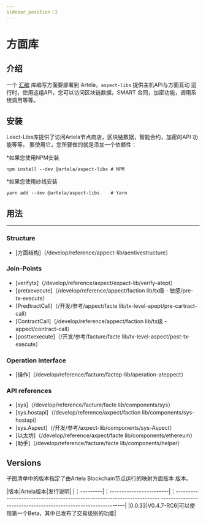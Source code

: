 ```yaml
---
sidebar_position：2
---
```


# 方面库

## 介绍

一个 [汇编](https://assemblyscript.bootcss.com/) 库编写方面要部署到
Artela，`aspect-libs` 提供主机API与方面互动
运行时，使用这组API，您可以访问区块链数据，SMART
合同，加密功能，调用系统调用等等。


## 安装

Leact-Libs库提供了访问Artela节点商店，区块链数据，智能合约，加密的API
功能等等。 要使用它，您所要做的就是添加一个依赖性：

*如果您使用NPM安装
```shell
npm install --dev @artela/aspect-libs # NPM

```
*如果您使用纱线安装
```shell
yarn add --dev @artela/aspect-libs    # Yarn
```


## 用法
---

### Structure

* [方面结构]（/develop/reference/appect-lib/aentivestructure）

### Join-Points
* [verifytx]（/develop/reference/axpect/expact-lib/verify-atept）
* [pretxexecute]（/develop/reference/appect/faction lib/tx级 - 敏感/pre-tx-execute）
* [PredtractCall]（/开发/参考/appect/facte lib/tx-level-apept/pre-cartract-call）
* [ContractCall]（/develop/reference/appect/faction lib/tx级 -  appect/contract-call）
* [posttxexecute]（/开发/参考/facture/facte lib/tx-level-aspect/post-tx-execute）

### Operation Interface
* [操作]（/develop/reference/facture/factep-lib/aperation-ateppect）

### API references
* [sys]（/develop/reference/facture/facte lib/components/sys）
* [sys.hostapi]（/develop/reference/axpect/faction lib/components/sys-hostapi）
* [sys.Aspect]（/开发/参考/axpect-lib/components/sys-Aspect）
* [以太坊]（/develop/reference/axpect/facte lib/components/ethereum）
* [助手]（/develop/reference/facture/facte lib/components/helper）

## Versions

子图清单中的版本指定了由Artela Blockchain节点运行的映射方面版本
版本。

|版本|Artela版本|发行说明|
|：---------|：------------------------|：----------------------------------------------------------------------- ---------------------------------------------------------------|
|0.0.33|V0.4.7-RC6|可以使用第一个Beta，其中已发布了交易级别的功能|

